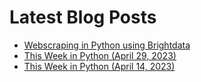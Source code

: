 # Latest Blog Posts
- [Webscraping in Python using Brightdata](https://bas.codes/posts/py-webscraping-brightdata)
- [This Week in Python (April 29, 2023)](https://bas.codes/posts/this-week-python-061)
- [This Week in Python (April 14, 2023)](https://bas.codes/posts/this-week-python-059)
